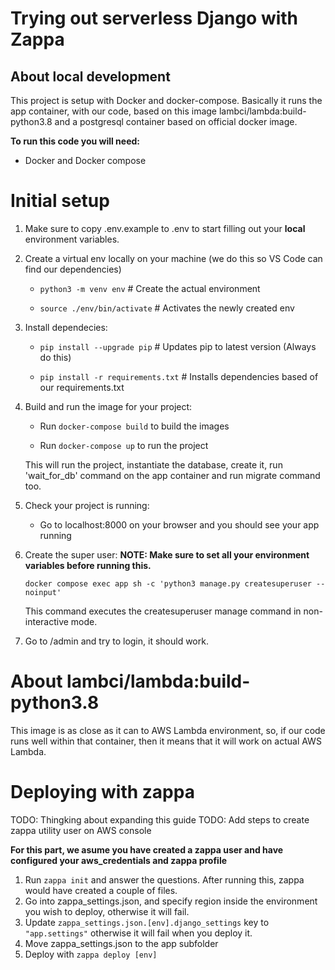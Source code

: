 
# Trying out serverless Django with Zappa

  
  
  

## About local development

  

This project is setup with Docker and docker-compose. Basically it runs the app container, with our code, based on this image lambci/lambda:build-python3.8 and a postgresql container based on official docker image.

  
  

**To run this code you will need:**

  

- Docker and Docker compose



# Initial setup

1. Make sure to copy .env.example to .env to start filling out your **local** environment variables.

2. Create a virtual env locally on your machine (we do this so VS Code can find our dependencies)

	- `python3 -m venv env` # Create the actual environment

	- `source ./env/bin/activate` # Activates the newly created env

3. Install dependecies:
	- `pip install --upgrade pip` # Updates pip to latest version (Always do this)

	- `pip install -r requirements.txt` # Installs dependencies based of our requirements.txt

4. Build and run the image for your project:
	- Run `docker-compose build` to build the images

	- Run `docker-compose up` to run the project

	This will run the project, instantiate the database, create it, run 'wait_for_db' command on the app container and run migrate command too.

5. Check your project is running:
	- Go to localhost:8000 on your browser and you should see your app running 

6. Create the super user:
	**NOTE: Make sure to set all your environment variables before running this.**
	
	`docker compose exec app sh -c 'python3 manage.py createsuperuser --noinput'`
	
	This command executes the createsuperuser manage command in non-interactive mode. 

7. Go to /admin and try to login, it should work.

# About lambci/lambda:build-python3.8

This image is as close as it can to AWS Lambda environment, so, if our code runs well within that container, then it means that it will work on actual AWS Lambda.


# Deploying with zappa

TODO: Thingking about expanding this guide
TODO: Add steps to create zappa utility user on AWS console

**For this part, we asume you have created a zappa user and have configured your aws_credentials and zappa profile**

1. Run `zappa init` and answer the questions. After running this, zappa would have created a couple of files.
2. Go into zappa_settings.json, and specify region inside the environment you wish to deploy, otherwise it will fail.
3. Update `zappa_settings.json.[env].django_settings` key to `"app.settings"` otherwise it will fail when you deploy it.
3. Move zappa_settings.json to the app subfolder
4. Deploy with `zappa deploy [env]`